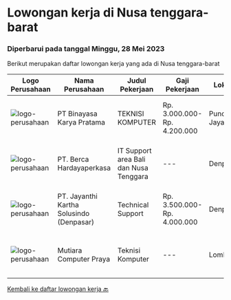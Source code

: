 
  # Lowongan kerja di Nusa tenggara-barat

  ### Diperbarui pada tanggal Minggu, 28 Mei 2023

  Berikut merupakan daftar lowongan kerja yang ada di Nusa tenggara-barat

  |Logo Perusahaan | Nama Perusahaan | Judul Pekerjaan | Gaji Pekerjaan | Lokasi | Deskripsi | Tanggal diunggah | Pranala |
  | -------------- | --------------- | --------------- | --------- | --------- | -------------- | ------- | ----------- |
  |![logo-perusahaan](https://image-service-cdn.seek.com.au/7683c13df98531e06c6746a4aaa4a41636e7bb3a/ee4dce1061f3f616224767ad58cb2fc751b8d2dc)|PT Binayasa Karya Pratama|TEKNISI KOMPUTER|Rp. 3.000.000-Rp. 4.200.000|Puncak Jaya|Tanggung Jawab Pekerjaan: Melakukan pemantauan terhadap perangkat serta maintenance yang bersifat preventif seperti update patch Operating System dan...|Jumat, 26 Mei 2023|https://www.jobstreet.co.id/id/job/teknisi-komputer-4348561?token=0~24863c4f-d438-4032-ae71-2b1f295d1cf5&sectionRank=1&jobId=jobstreet-id-job-4348561|
|![logo-perusahaan](https://image-service-cdn.seek.com.au/6a76252207cfed561e664c874d4631f4aefd8409/ee4dce1061f3f616224767ad58cb2fc751b8d2dc)|PT. Berca Hardayaperkasa|IT Support area Bali dan Nusa Tenggara|---|Denpasar|Deskripsi Pekerjaan Main Job: IT Support/Desktop Support EngineerResponsibilities:Analyzing, troubleshooting, and installation to several areas...|Rabu, 24 Mei 2023|https://www.jobstreet.co.id/id/job/it-support-area-bali-dan-nusa-tenggara-4345951?token=0~24863c4f-d438-4032-ae71-2b1f295d1cf5&sectionRank=2&jobId=jobstreet-id-job-4345951|
|![logo-perusahaan](https://image-service-cdn.seek.com.au/3ac12665b5372c84ef4fd7270e02f2c5e3066d0c/ee4dce1061f3f616224767ad58cb2fc751b8d2dc)|PT. Jayanthi Kartha Solusindo (Denpasar)|Technical Support|Rp. 3.500.000-Rp. 4.000.000|Denpasar|Skills Needed : Network (Wired &amp; Wireless) Troubleshooting Job Description: Perform network troubleshooting fttx / ftth and make an improvement...|Jumat, 19 Mei 2023|https://www.jobstreet.co.id/id/job/technical-support-4338777?token=0~24863c4f-d438-4032-ae71-2b1f295d1cf5&sectionRank=3&jobId=jobstreet-id-job-4338777|
|![logo-perusahaan](https://i.ibb.co/sqvTCh9/112815900-stock-vector-no-image-available-icon-flat-vector.webp)|Mutiara Computer Praya|Teknisi Komputer|---|Lombok|Kualifikasi Pekerjaan Usia maksimal 40 Tahun Pendidikan SMA/SMK Sederajat Menguasai perbaikan laptop/komputer/printer Menguasai Install ulang Windows...|Rabu, 03 Mei 2023|https://www.jobstreet.co.id/id/job/teknisi-komputer-4316521?token=0~24863c4f-d438-4032-ae71-2b1f295d1cf5&sectionRank=4&jobId=jobstreet-id-job-4316521|


  [Kembali ke daftar lowongan kerja 🔙](../README.md#daftar-lowongan-kerja)
  